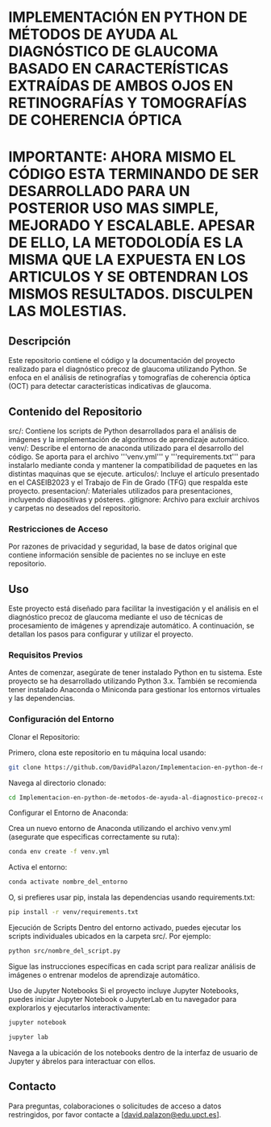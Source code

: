 # IMPLEMENTACIÓN EN PYTHON DE MÉTODOS DE AYUDA AL DIAGNÓSTICO DE GLAUCOMA BASADO EN CARACTERÍSTICAS EXTRAÍDAS DE AMBOS OJOS EN RETINOGRAFÍAS Y TOMOGRAFÍAS DE COHERENCIA ÓPTICA

# IMPORTANTE: AHORA MISMO EL CÓDIGO ESTA TERMINANDO DE SER DESARROLLADO PARA UN POSTERIOR USO MAS SIMPLE, MEJORADO Y ESCALABLE. APESAR DE ELLO, LA METODOLODÍA ES LA MISMA QUE LA EXPUESTA EN LOS ARTICULOS Y SE OBTENDRAN LOS MISMOS RESULTADOS. DISCULPEN LAS MOLESTIAS.

## Descripción
Este repositorio contiene el código y la documentación del proyecto realizado para el diagnóstico precoz de glaucoma utilizando Python. Se enfoca en el análisis de retinografías y tomografías de coherencia óptica (OCT) para detectar características indicativas de glaucoma.

## Contenido del Repositorio
src/: Contiene los scripts de Python desarrollados para el análisis de imágenes y la implementación de algoritmos de aprendizaje automático.
venv/: Describe el entorno de anaconda utilizado para el desarrollo del código. Se aporta para el archivo '''venv.yml''' y '''requirements.txt''' para instalarlo mediante conda y mantener la compatibilidad de paquetes en las distintas maquinas que se ejecute.
articulos/: Incluye el artículo presentado en el CASEIB2023 y el Trabajo de Fin de Grado (TFG) que respalda este proyecto.
presentacion/: Materiales utilizados para presentaciones, incluyendo diapositivas y pósteres.
.gitignore: Archivo para excluir archivos y carpetas no deseados del repositorio.
### Restricciones de Acceso
Por razones de privacidad y seguridad, la base de datos original que contiene información sensible de pacientes no se incluye en este repositorio.

## Uso
Este proyecto está diseñado para facilitar la investigación y el análisis en el diagnóstico precoz de glaucoma mediante el uso de técnicas de procesamiento de imágenes y aprendizaje automático. A continuación, se detallan los pasos para configurar y utilizar el proyecto.

### Requisitos Previos
Antes de comenzar, asegúrate de tener instalado Python en tu sistema. Este proyecto se ha desarrollado utilizando Python 3.x. También se recomienda tener instalado Anaconda o Miniconda para gestionar los entornos virtuales y las dependencias.

### Configuración del Entorno
Clonar el Repositorio:

Primero, clona este repositorio en tu máquina local usando:
``` bash
git clone https://github.com/DavidPalazon/Implementacion-en-python-de-metodos-de-ayuda-al-diagnostico-precoz-de-glaucoma.git
```
Navega al directorio clonado:
```` bash
cd Implementacion-en-python-de-metodos-de-ayuda-al-diagnostico-precoz-de-glaucoma
````
Configurar el Entorno de Anaconda:

Crea un nuevo entorno de Anaconda utilizando el archivo venv.yml (asegurate que especificas correctamente su ruta):
``` bash
conda env create -f venv.yml
```
Activa el entorno:
```` bash
conda activate nombre_del_entorno
````
O, si prefieres usar pip, instala las dependencias usando requirements.txt:

```` bash
pip install -r venv/requirements.txt
````
Ejecución de Scripts
Dentro del entorno activado, puedes ejecutar los scripts individuales ubicados en la carpeta src/. Por ejemplo: 
```` bash
python src/nombre_del_script.py
````
Sigue las instrucciones específicas en cada script para realizar análisis de imágenes o entrenar modelos de aprendizaje automático.

Uso de Jupyter Notebooks
Si el proyecto incluye Jupyter Notebooks, puedes iniciar Jupyter Notebook o JupyterLab en tu navegador para explorarlos y ejecutarlos interactivamente:

```` bash
jupyter notebook
````

```` bash
jupyter lab
````
Navega a la ubicación de los notebooks dentro de la interfaz de usuario de Jupyter y ábrelos para interactuar con ellos.

## Contacto
Para preguntas, colaboraciones o solicitudes de acceso a datos restringidos, por favor contacte a [david.palazon@edu.upct.es].
